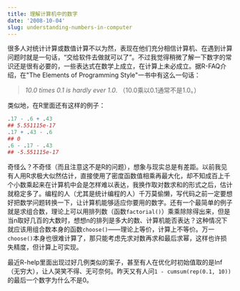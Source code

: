 ```yaml
---
title: 理解计算机中的数字
date: '2008-10-04'
slug: understanding-numbers-in-computer
---
```


很多人对统计计算或数值计算不以为然，表现在他们充分相信计算机、在遇到计算问题时就是一句话，“交给软件去做就可以了”。不过我觉得稍微了解一下数字的常识还是很有必要的，一些表达式在数学上成立，在计算上未必成立。据R-FAQ介绍，在"The Elements of Programming Style"一书中有这么一句话：

> _10.0 times 0.1 is hardly ever 1.0_. （10.0乘以0.1通常不是1.0。）

类似地，在R里面还有这样的例子：

```r
.17 - .6 + .43
## 5.551115e-17
.17 + .43 - .6
## 0
.6 - .17 - .43
## -5.551115e-17
```

奇怪么？不奇怪（而且注意这不是R的问题），想象与现实总是有差距。以前我见有人用R求极大似然估计，直接使用了密度函数值相乘再最大化，却不知成百上千个小数乘起来在计算机中会是怎样难以表达，我换作取对数求和的形式之后，估计就稳定多了。编程的人（尤其是统计编程的人）千万莫偷懒，写代码之前一定要想好把数学问题转换一下，让计算机能够适应你要用的数字。还有一个最简单的例子就是求组合数，理论上可以用排列数（函数`factorial()`）乘乘除除得出来，但是当n取好几百的大数时，想想n的排列是多大的数、计算机能否表达？这种情况下就应该用组合数本身的函数`choose()`——理论上等价，计算上不等价。万一`choose()`本身也很难计算了，那只能考虑先求对数再求和最后求幂，这样也许损失精度，但计算上可实现。

最近R-help里面出现过好几例类似的案子，甚至有人在优化时初始值取的是Inf（无穷大），让人哭笑不得、无可奈何。昨天又有人问`1 - cumsum(rep(0.1, 10))`的最后一个数字为什么不是0。
